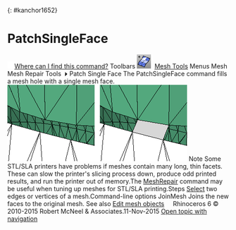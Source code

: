---
---

{: #kanchor1652}
# PatchSingleFace
 [![images/transparent.gif](images/transparent.gif)Where can I find this command?](javascript:void(0);) Toolbars
![images/patchsingleface.png](images/patchsingleface.png) [Mesh Tools](mesh-tools-toolbar.html) 
Menus
Mesh
Mesh Repair Tools![images/menuarrow.gif](images/menuarrow.gif)
Patch Single Face
The PatchSingleFace command fills a mesh hole with a single mesh face.
![images/stlrepair-088.png](images/stlrepair-088.png)
Note
Some STL/SLA printers have problems if meshes contain many long, thin facets. These can slow the printer's slicing process down, produce odd printed results, and run the printer out of memory.The [MeshRepair](meshrepair.html) command may be useful when tuning up meshes for STL/SLA printing.Steps
 [Select](select-objects.html) two edges or vertices of a mesh.Command-line options
JoinMesh
Joins the new faces to the original mesh.
See also
 [Edit mesh objects](sak-meshtools.html) 
&#160;
&#160;
Rhinoceros 6 © 2010-2015 Robert McNeel &amp; Associates.11-Nov-2015
 [Open topic with navigation](patchsingleface.html) 

